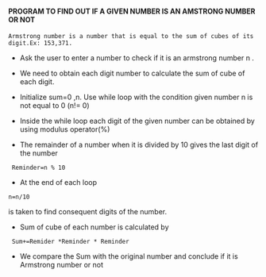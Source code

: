 #### PROGRAM TO FIND OUT IF A GIVEN NUMBER IS AN AMSTRONG NUMBER OR NOT
``` 
Armstrong number is a number that is equal to the sum of cubes of its digit.Ex: 153,371.
```
 * Ask the user to enter a number to check if it is an armstrong number n .

* We need to obtain each digit number to calculate the sum of cube of each digit.

* Initialize sum=0 ,n. Use while loop with the condition given number n is not equal to 0 (n!= 0)

* Inside the while loop each digit of the given number can be obtained by using modulus operator(%)

* The remainder of a number when it is divided by 10 gives the last digit of the number
```
 Reminder=n % 10
 ```

* At the end of each loop 
``` 
n=n/10 
```
is taken to find consequent digits of the number.

* Sum of cube of each number is calculated by 
``` 
 Sum+=Remider *Reminder * Reminder
 ```

* We compare the Sum with the original number and conclude if it is Armstrong number or not